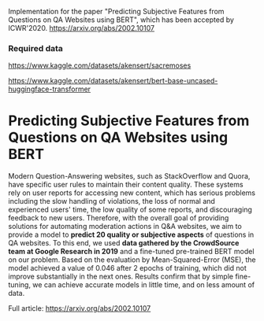 Implementation for the paper "Predicting Subjective Features from Questions on QA Websites using BERT", which has been accepted by ICWR'2020. https://arxiv.org/abs/2002.10107

### Required data

https://www.kaggle.com/datasets/akensert/sacremoses

https://www.kaggle.com/datasets/akensert/bert-base-uncased-huggingface-transformer

# Predicting Subjective Features from Questions on QA Websites using BERT

Modern Question-Answering websites, such as StackOverflow and Quora, have specific user rules to maintain their content quality. These systems rely on user reports for accessing new content, which has serious problems including the slow handling of violations, the loss of normal and experienced users' time, the low quality of some reports, and discouraging feedback to new users. Therefore, with the overall goal of providing solutions for automating moderation actions in Q&A websites, we aim to provide a model to **predict 20 quality or subjective aspects** of questions in QA websites. To this end, we used **data gathered by the CrowdSource team at Google Research in 2019** and a fine-tuned pre-trained BERT model on our problem.
Based on the evaluation by Mean-Squared-Error (MSE), the model achieved a value of 0.046 after 2 epochs of training, which did not improve substantially in the next ones. Results confirm that by simple fine-tuning, we can achieve accurate models in little time, and on less amount of data.

Full article: https://arxiv.org/abs/2002.10107
